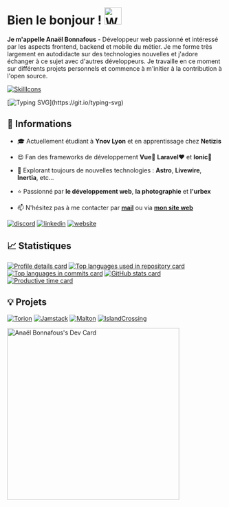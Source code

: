 # Bien le bonjour ! <img src="https://raw.githubusercontent.com/Tarikul-Islam-Anik/Animated-Fluent-Emojis/master/Emojis/Hand%20gestures/Waving%20Hand.png" alt="Waving Hand" width="40" height="40" />

**Je m'appelle Anaël Bonnafous** - Développeur web passionné et intéressé par les aspects frontend, backend et mobile du métier. Je me forme très largement en autodidacte sur des technologies nouvelles et j'adore échanger à ce sujet avec d'autres développeurs. Je travaille en ce moment sur différents projets personnels et commence à m'initier à la contribution à l'open source.

[![SkillIcons](https://skillicons.dev/icons?i=laravel,vue,nuxt,alpinejs,tailwind,vite,mysql,php,ts,js,html,css,sass,git,docker)](https://skillicons.dev)

[![Typing SVG](https://readme-typing-svg.demolab.com?font=Fira+Code&weight=500&duration=4000&pause=1000&color=E6EDF3&background=0D1117&center=true&vCenter=true&width=550&separator=%3C&lines=eat(%F0%9F%8D%BD%EF%B8%8F);+sleep(%F0%9F%9B%8F%EF%B8%8F);+code(%F0%9F%92%BB);+repeat(%F0%9F%94%81);)](https://git.io/typing-svg)

## 🔎 Informations

- 🎓 Actuellement étudiant à **Ynov Lyon** et en apprentissage chez **Netizis**

- 😍 Fan des frameworks de développement **Vue**💚 **Laravel**❤️ et **Ionic**💙

- 🌱 Explorant toujours de nouvelles technologies : **Astro**, **Livewire**, **Inertia**, etc...

- ⭐ Passionné par **le développement web**, **la photographie** et **l'urbex**

- 📫 N'hésitez pas à me contacter par [**mail**](mailto:anael.bonnafous@gmail.com) ou via [**mon site web**](https://anaelbonnafous.fr/)

[![discord](https://img.shields.io/badge/discord-5865F2?style=for-the-badge&logo=discord&logoColor=white)](https://discordapp.com/users/607890559406964746)
[![linkedin](https://img.shields.io/badge/linkedin-0077B5?style=for-the-badge&logo=linkedin&logoColor=white)](https://www.linkedin.com/in/anaelbonnafous/)
[![website](https://img.shields.io/badge/site_web-000000?style=for-the-badge&logo=About.me&logoColor=white)](https://anaelbonnafous.fr/)

## 📈 Statistiques

[![Profile details card](https://github-profile-summary-cards.vercel.app/api/cards/profile-details?username=AnaelBonnafous&theme=github_dark)]([https://github.com/anuraghazra/github-readme-stats](https://github.com/vn7n24fzkq/github-profile-summary-cards))
[![Top languages used in repository card](https://github-profile-summary-cards.vercel.app/api/cards/repos-per-language?username=AnaelBonnafous&theme=github_dark)]([https://github.com/anuraghazra/github-readme-stats](https://github.com/vn7n24fzkq/github-profile-summary-cards))
[![Top languages in commits card](https://github-profile-summary-cards.vercel.app/api/cards/most-commit-language?username=AnaelBonnafous&theme=github_dark)]([https://github.com/anuraghazra/github-readme-stats](https://github.com/vn7n24fzkq/github-profile-summary-cards))
[![GitHub stats card](https://github-profile-summary-cards.vercel.app/api/cards/stats?username=AnaelBonnafous&theme=github_dark)]([https://github.com/anuraghazra/github-readme-stats](https://github.com/vn7n24fzkq/github-profile-summary-cards))
[![Productive time card](https://github-profile-summary-cards.vercel.app/api/cards/productive-time?username=AnaelBonnafous&theme=github_dark&utcOffset=2)]([https://github.com/anuraghazra/github-readme-stats](https://github.com/vn7n24fzkq/github-profile-summary-cards))

## 💡 Projets

[![Torion](https://github-readme-stats.vercel.app/api/pin/?username=AnaelBonnafous&repo=torion&theme=github_dark)](https://github.com/AnaelBonnafous/torion)
[![Jamstack](https://github-readme-stats.vercel.app/api/pin/?username=MALTdev&repo=mars-rover-ts&theme=github_dark)](https://github.com/MALTdev/mars-rover-ts)
[![Malton](https://github-readme-stats.vercel.app/api/pin/?username=MALTdev&repo=Malton&theme=github_dark)](https://github.com/MALTdev/Malton)
[![IslandCrossing](https://github-readme-stats.vercel.app/api/pin/?username=MALTdev&repo=IslandCrossing&theme=github_dark)](https://github.com/MALTdev/IslandCrossing)

<a href="https://app.daily.dev/AnaelBonnafous"><img src="https://api.daily.dev/devcards/0cf5b9f8e6724f2493f8e5e15848676d.png?r=aym" width="400" alt="Anaël Bonnafous's Dev Card"/></a>
